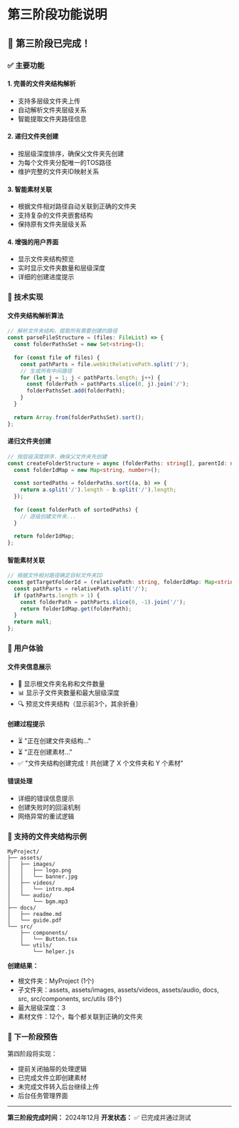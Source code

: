 # 第三阶段功能说明

## 🎉 第三阶段已完成！

### ✅ 主要功能

#### 1. **完善的文件夹结构解析**
- 支持多层级文件夹上传
- 自动解析文件夹层级关系
- 智能提取文件夹路径信息

#### 2. **递归文件夹创建**
- 按层级深度排序，确保父文件夹先创建
- 为每个文件夹分配唯一的TOS路径
- 维护完整的文件夹ID映射关系

#### 3. **智能素材关联**
- 根据文件相对路径自动关联到正确的文件夹
- 支持复杂的文件夹嵌套结构
- 保持原有文件夹层级关系

#### 4. **增强的用户界面**
- 显示文件夹结构预览
- 实时显示文件夹数量和层级深度
- 详细的创建进度提示

### 🔧 技术实现

#### **文件夹结构解析算法**
```typescript
// 解析文件夹结构，提取所有需要创建的路径
const parseFileStructure = (files: FileList) => {
  const folderPathsSet = new Set<string>();
  
  for (const file of files) {
    const pathParts = file.webkitRelativePath.split('/');
    // 生成所有中间路径
    for (let j = 1; j < pathParts.length; j++) {
      const folderPath = pathParts.slice(0, j).join('/');
      folderPathsSet.add(folderPath);
    }
  }
  
  return Array.from(folderPathsSet).sort();
};
```

#### **递归文件夹创建**
```typescript
// 按层级深度排序，确保父文件夹先创建
const createFolderStructure = async (folderPaths: string[], parentId: number | null) => {
  const folderIdMap = new Map<string, number>();
  
  const sortedPaths = folderPaths.sort((a, b) => {
    return a.split('/').length - b.split('/').length;
  });
  
  for (const folderPath of sortedPaths) {
    // 逐级创建文件夹...
  }
  
  return folderIdMap;
};
```

#### **智能素材关联**
```typescript
// 根据文件相对路径确定目标文件夹ID
const getTargetFolderId = (relativePath: string, folderIdMap: Map<string, number>) => {
  const pathParts = relativePath.split('/');
  if (pathParts.length > 1) {
    const folderPath = pathParts.slice(0, -1).join('/');
    return folderIdMap.get(folderPath);
  }
  return null;
};
```

### 📱 用户体验

#### **文件夹信息展示**
- 📁 显示根文件夹名称和文件数量
- 📊 显示子文件夹数量和最大层级深度
- 🔍 预览文件夹结构（显示前3个，其余折叠）

#### **创建过程提示**
- ⏳ "正在创建文件夹结构..." 
- ⏳ "正在创建素材..."
- ✅ "文件夹结构创建完成！共创建了 X 个文件夹和 Y 个素材"

#### **错误处理**
- 详细的错误信息提示
- 创建失败时的回滚机制
- 网络异常的重试逻辑

### 🎯 支持的文件夹结构示例

```
MyProject/
├── assets/
│   ├── images/
│   │   ├── logo.png
│   │   └── banner.jpg
│   ├── videos/
│   │   └── intro.mp4
│   └── audio/
│       └── bgm.mp3
├── docs/
│   ├── readme.md
│   └── guide.pdf
└── src/
    ├── components/
    │   └── Button.tsx
    └── utils/
        └── helper.js
```

**创建结果：**
- 根文件夹：MyProject (1个)
- 子文件夹：assets, assets/images, assets/videos, assets/audio, docs, src, src/components, src/utils (8个)
- 最大层级深度：3
- 素材文件：12个，每个都关联到正确的文件夹

### 🚀 下一阶段预告

第四阶段将实现：
- 提前关闭抽屉的处理逻辑
- 已完成文件立即创建素材
- 未完成文件转入后台继续上传
- 后台任务管理界面

---

**第三阶段完成时间：** 2024年12月
**开发状态：** ✅ 已完成并通过测试
